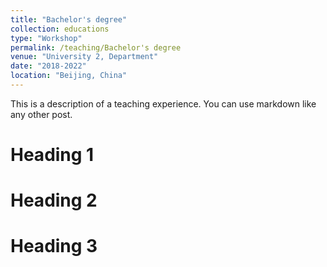 ```yaml
---
title: "Bachelor's degree"
collection: educations
type: "Workshop"
permalink: /teaching/Bachelor's degree
venue: "University 2, Department"
date: "2018-2022"
location: "Beijing, China"
---
```


This is a description of a teaching experience. You can use markdown like any other post.

Heading 1
======

Heading 2
======

Heading 3
======
